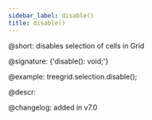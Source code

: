 ```yaml
---
sidebar_label: disable()
title: disable()
---          
```


@short: disables selection of cells in Grid

@signature: {'disable(): void;'}

@example:
treegrid.selection.disable();

@descr:

@changelog:
added in v7.0

[comment]: # (@relatedapi: treegrid/api/selection/selection_enable_method.md)

[comment]: # (@related: treegrid/usage_selection.md)
